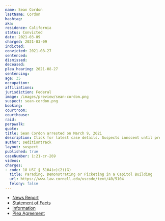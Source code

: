 ```yaml
---
name: Sean Cordon
lastName: Cordon
hashtag:
aka:
residence: California
status: Convicted
date: 2021-03-09
charged: 2021-03-09
indicted:
convicted: 2021-08-27
sentenced:
dismissed:
deceased:
plea_hearing: 2021-08-27
sentencing:
age: 35
occupation:
affiliations:
jurisdiction: Federal
image: /images/preview/sean-cordon.png
suspect: sean-cordon.png
booking:
courtroom:
courthouse:
raid:
perpwalk:
quote:
title: Sean Cordon arrested on March 9, 2021
description: Click for latest case details. Suspects innocent until proven guilty.
author: seditiontrack
layout: suspect
published: true
caseNumber: 1:21-cr-269
videos:
charges:
- code: 18 USC § 5104(e)(2)(G)
  title: Parading, Demonstrating or Picketing in a Capitol Building
  url: https://www.law.cornell.edu/uscode/text/40/5104
  felony: false
---
```

- [News Report](https://news.yahoo.com/2-brothers-arrested-capitol-insurrection-200102712.html)
- [Statement of Facts](https://www.justice.gov/usao-dc/case-multi-defendant/file/1428556/download)
- [Information](https://www.justice.gov/usao-dc/case-multi-defendant/file/1383756/download)
- [Plea Agreement](https://www.justice.gov/usao-dc/case-multi-defendant/file/1428551/download)
